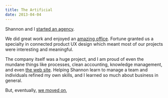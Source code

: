 ```yaml
---
title: The Artificial
date: 2013-04-04
---
```


Shannon and I [started an agency](https://hans.gerwitz.com/2018/06/07/the-artificial-genesis.html.html).

We did great work and enjoyed an [amazing office](/2018/06/13/week-271.html). Fortune granted us a specialty in connected product UX design which meant most of our projects were interesting and meaningful.

The company itself was a huge project, and I am proud of even the mundane things like processes, clean accounting, knowledge management, and even [the web site](./website/). Helping Shannon learn to manage a team and individuals refined my own skills, and I learned so much about business in general.

But, eventually, [we moved on](https://hans.gerwitz.com/2018/07/24/week-277.html),
